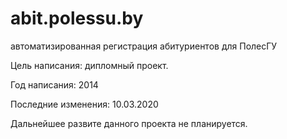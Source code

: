 # abit.polessu.by
автоматизированная регистрация абитуриентов для ПолесГУ

Цель написания: дипломный проект.

Год написания: 2014

Последние изменения: 10.03.2020


Дальнейшее развите данного проекта не планируется.
